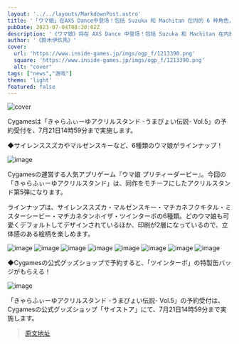 ```yaml
---
layout: '../../layouts/MarkdownPost.astro'
title: '「ウマ娘」在AXS Dance中登场！包括 Suzuka 和 Machitan 在内的 6 种角色，CyStore 购买特典是“双涡轮徽章”'
pubDate: 2023-07-04T08:20:02Z
description: '《ウマ娘》将在 AXS Dance 中登场！包括 Suzuka 和 Machitan 在内的 6 种角色，CyStore 购买特典是“双涡轮徽章”。'
author: '《鈴木伊玖馬》'
cover:
  url: 'https://www.inside-games.jp/imgs/ogp_f/1213390.png'
  square: 'https://www.inside-games.jp/imgs/ogp_f/1213390.png'
  alt: "cover"
tags: ["news","游戏"]
theme: 'light'
featured: false
---
```


![cover](https://www.inside-games.jp/imgs/ogp_f/1213390.png)

Cygamesは「きゃらふぃーゆアクリルスタンド -うまぴょい伝説- Vol.5」の予約受付を、7月21日14時59分まで実施します。

◆サイレンススズカやマルゼンスキーなど、6種類のウマ娘がラインナップ！

![image](https://www.inside-games.jp/imgs/zoom/1213389.png)

Cygamesの運営する人気アプリゲーム『ウマ娘 プリティーダービー』。今回の「きゃらふぃーゆアクリルスタンド」は、同作をモチーフにしたアクリルスタンド第5弾になります。

ラインナップは、サイレンススズカ・マルゼンスキー・マチカネフクキタル・ミスターシービー・マチカネタンホイザ・ツインターボの6種類。どのウマ娘も可愛くデフォルトしてデザインされているほか、印刷が2層になっているので、立体感のある絵柄を楽しめます。

![image](https://www.inside-games.jp/imgs/zoom/1213390.png)
![image](https://www.inside-games.jp/imgs/zoom/1213391.png)
![image](https://www.inside-games.jp/imgs/zoom/1213392.png)
![image](https://www.inside-games.jp/imgs/zoom/1213393.png)
![image](https://www.inside-games.jp/imgs/zoom/1213394.png)
![image](https://www.inside-games.jp/imgs/zoom/1213395.png)
![image](https://www.inside-games.jp/imgs/zoom/1213396.png)
![image](https://www.inside-games.jp/imgs/zoom/1213397.png)

◆Cygamesの公式グッズショップで予約すると、「ツインターボ」の特製缶バッジがもらえる！

![image](https://www.inside-games.jp/imgs/zoom/1213398.png)

「きゃらふぃーゆアクリルスタンド -うまぴょい伝説- Vol.5」の予約受付は、Cygamesの公式グッズショップ「サイストア」にて、7月21日14時59分まで実施します。

>[原文地址](https://www.inside-games.jp/article/2023/07/04/146992.html)  